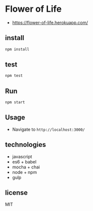 # Flower of Life
* https://flower-of-life.herokuapp.com/

## install
```bash
npm install
```

## test
```bash
npm test
```

## Run
```bash
npm start
```

## Usage
* Navigate to `http://localhost:3000/`

## technologies
* javascript
* es6 + babel
* mocha + chai
* node + npm 
* gulp

## license
MIT

